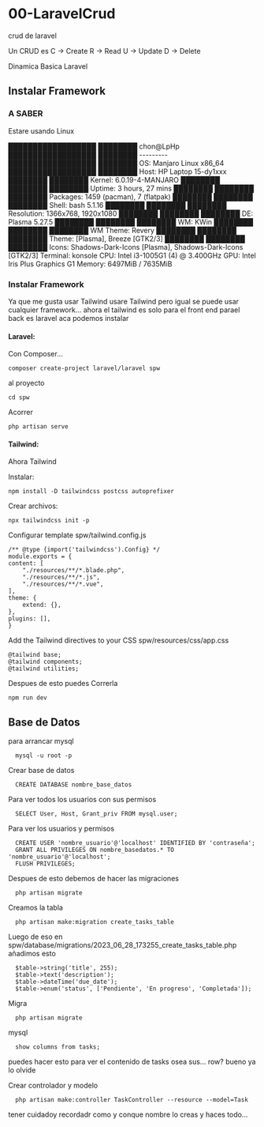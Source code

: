 # 00-LaravelCrud
 crud de laravel

 Un CRUD es
 C -> Create
 R -> Read
 U -> Update
 D -> Delete

 Dinamica Basica Laravel

## Instalar Framework

### A SABER
Estare usando Linux

██████████████████  ████████   chon@LpHp 
██████████████████  ████████   --------- 
██████████████████  ████████   OS: Manjaro Linux x86_64 
██████████████████  ████████   Host: HP Laptop 15-dy1xxx 
████████            ████████   Kernel: 6.0.19-4-MANJARO 
████████  ████████  ████████   Uptime: 3 hours, 27 mins 
████████  ████████  ████████   Packages: 1459 (pacman), 7 (flatpak) 
████████  ████████  ████████   Shell: bash 5.1.16 
████████  ████████  ████████   Resolution: 1366x768, 1920x1080 
████████  ████████  ████████   DE: Plasma 5.27.5 
████████  ████████  ████████   WM: KWin 
████████  ████████  ████████   WM Theme: Revery 
████████  ████████  ████████   Theme: [Plasma], Breeze [GTK2/3] 
████████  ████████  ████████   Icons: Shadows-Dark-Icons [Plasma], Shadows-Dark-Icons [GTK2/3] 
                               Terminal: konsole 
                               CPU: Intel i3-1005G1 (4) @ 3.400GHz 
                               GPU: Intel Iris Plus Graphics G1 
                               Memory: 6497MiB / 7635MiB 

### Instalar Framework
 Ya que me gusta usar Tailwind usare Tailwind pero igual se puede usar cualquier framework... ahora el tailwind es solo
 para el front end parael back es laravel  aca podemos instalar

#### Laravel: 
 Con Composer...
    
    composer create-project laravel/laravel spw

 al proyecto

    cd spw   

 Acorrer
    
    php artisan serve

#### Tailwind: 
 Ahora Tailwind

 Instalar:

    npm install -D tailwindcss postcss autoprefixer

 Crear archivos:
 
    npx tailwindcss init -p

 Configurar template
 spw/tailwind.config.js

    /** @type {import('tailwindcss').Config} */
    module.exports = {
    content: [
        "./resources/**/*.blade.php",
        "./resources/**/*.js",
        "./resources/**/*.vue",
    ],
    theme: {
        extend: {},
    },
    plugins: [],
    }

 Add the Tailwind directives to your CSS
 spw/resources/css/app.css

    @tailwind base;
    @tailwind components;
    @tailwind utilities;

 Despues de esto puedes Correrla 

    npm run dev

## Base de Datos 


 para arrancar mysql

      mysql -u root -p

 Crear base de datos

      CREATE DATABASE nombre_base_datos

 Para ver todos los usuarios con sus permisos

      SELECT User, Host, Grant_priv FROM mysql.user;

 Para ver los usuarios y permisos

      CREATE USER 'nombre_usuario'@'localhost' IDENTIFIED BY 'contraseña';
      GRANT ALL PRIVILEGES ON nombre_basedatos.* TO 'nombre_usuario'@'localhost';
      FLUSH PRIVILEGES;

 Despues de esto debemos de hacer las migraciones

      php artisan migrate      

 Creamos la tabla

      php artisan make:migration create_tasks_table


 Luego de eso en spw/database/migrations/2023_06_28_173255_create_tasks_table.php
 añadimos esto

      $table->string('title', 255);
      $table->text('description');
      $table->dateTime('due_date');
      $table->enum('status', ['Pendiente', 'En progreso', 'Completada']);

 Migra
      
      php artisan migrate

 mysql

      show columns from tasks;
puedes hacer esto para ver el contenido de tasks osea sus... row? bueno ya lo olvide      


 Crear controlador y modelo

      php artisan make:controller TaskController --resource --model=Task
 tener cuidadoy recordadr como y conque nombre lo creas y haces todo...     


